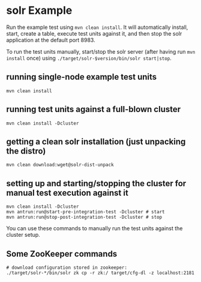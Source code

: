 # solr Example

Run the example test using `mvn clean install`. It will automatically install, start,
create a table, execute test units against it, and then stop the
solr application at the default port 8983.

To run the test units manually, start/stop the solr server (after having run `mvn install`
once) using `./target/solr-$version/bin/solr start|stop`.

## running single-node example test units

    mvn clean install

## running test units against a full-blown cluster
  
    mvn clean install -Dcluster

## getting a clean solr installation (just unpacking the distro)

    mvn clean download:wget@solr-dist-unpack

## setting up and starting/stopping the cluster for manual test execution against it
   
    mvn clean install -Dcluster
    mvn antrun:run@start-pre-integration-test -Dcluster # start
    mvn antrun:run@stop-post-integration-test -Dcluster # stop

You can use these commands to manually run the test units against the cluster setup.

## Some ZooKeeper commands

    # download configuration stored in zookeeper:
    ./target/solr-*/bin/solr zk cp -r zk:/ target/cfg-dl -z localhost:2181
